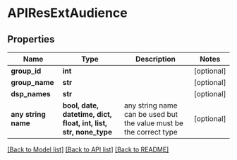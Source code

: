 # APIResExtAudience


## Properties
Name | Type | Description | Notes
------------ | ------------- | ------------- | -------------
**group_id** | **int** |  | [optional] 
**group_name** | **str** |  | [optional] 
**dsp_names** | **str** |  | [optional] 
**any string name** | **bool, date, datetime, dict, float, int, list, str, none_type** | any string name can be used but the value must be the correct type | [optional]

[[Back to Model list]](../README.md#documentation-for-models) [[Back to API list]](../README.md#documentation-for-api-endpoints) [[Back to README]](../README.md)


